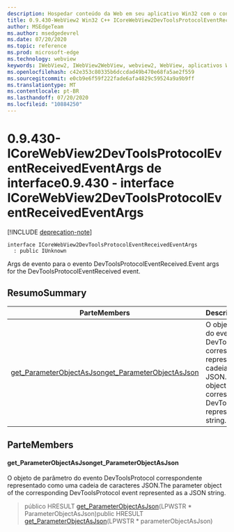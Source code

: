 ```yaml
---
description: Hospedar conteúdo da Web em seu aplicativo Win32 com o controle WebView2 do Microsoft Edge
title: 0.9.430-WebView2 Win32 C++ ICoreWebView2DevToolsProtocolEventReceivedEventArgs
author: MSEdgeTeam
ms.author: msedgedevrel
ms.date: 07/20/2020
ms.topic: reference
ms.prod: microsoft-edge
ms.technology: webview
keywords: IWebView2, IWebView2WebView, webview2, WebView, aplicativos Win32, Win32, Edge, ICoreWebView2, ICoreWebView2Host, controle do navegador, HTML Edge
ms.openlocfilehash: c42e353c80335b6dccdad49b470e68fa5ae2f559
ms.sourcegitcommit: e0cb9e6f59f222fade6afa4829c59524a9a9b9ff
ms.translationtype: MT
ms.contentlocale: pt-BR
ms.lasthandoff: 07/20/2020
ms.locfileid: "10884250"
---
```

# <span data-ttu-id="8b3c1-104">0.9.430-ICoreWebView2DevToolsProtocolEventReceivedEventArgs de interface</span><span class="sxs-lookup"><span data-stu-id="8b3c1-104">0.9.430 - interface ICoreWebView2DevToolsProtocolEventReceivedEventArgs</span></span> 

[!INCLUDE [deprecation-note](../../includes/deprecation-note.md)]

```
interface ICoreWebView2DevToolsProtocolEventReceivedEventArgs
  : public IUnknown
```

<span data-ttu-id="8b3c1-105">Args de evento para o evento DevToolsProtocolEventReceived.</span><span class="sxs-lookup"><span data-stu-id="8b3c1-105">Event args for the DevToolsProtocolEventReceived event.</span></span>

## <span data-ttu-id="8b3c1-106">Resumo</span><span class="sxs-lookup"><span data-stu-id="8b3c1-106">Summary</span></span>

 <span data-ttu-id="8b3c1-107">Parte</span><span class="sxs-lookup"><span data-stu-id="8b3c1-107">Members</span></span>                        | <span data-ttu-id="8b3c1-108">Descrições</span><span class="sxs-lookup"><span data-stu-id="8b3c1-108">Descriptions</span></span>
--------------------------------|---------------------------------------------
[<span data-ttu-id="8b3c1-109">get_ParameterObjectAsJson</span><span class="sxs-lookup"><span data-stu-id="8b3c1-109">get_ParameterObjectAsJson</span></span>](#get_parameterobjectasjson) | <span data-ttu-id="8b3c1-110">O objeto de parâmetro do evento DevToolsProtocol correspondente representado como uma cadeia de caracteres JSON.</span><span class="sxs-lookup"><span data-stu-id="8b3c1-110">The parameter object of the corresponding DevToolsProtocol event represented as a JSON string.</span></span>

## <span data-ttu-id="8b3c1-111">Parte</span><span class="sxs-lookup"><span data-stu-id="8b3c1-111">Members</span></span>

#### <span data-ttu-id="8b3c1-112">get_ParameterObjectAsJson</span><span class="sxs-lookup"><span data-stu-id="8b3c1-112">get_ParameterObjectAsJson</span></span> 

<span data-ttu-id="8b3c1-113">O objeto de parâmetro do evento DevToolsProtocol correspondente representado como uma cadeia de caracteres JSON.</span><span class="sxs-lookup"><span data-stu-id="8b3c1-113">The parameter object of the corresponding DevToolsProtocol event represented as a JSON string.</span></span>

> <span data-ttu-id="8b3c1-114">público HRESULT [get_ParameterObjectAsJson](#get_parameterobjectasjson)(LPWSTR \* ParameterObjectAsJson)</span><span class="sxs-lookup"><span data-stu-id="8b3c1-114">public HRESULT [get_ParameterObjectAsJson](#get_parameterobjectasjson)(LPWSTR \* parameterObjectAsJson)</span></span>

